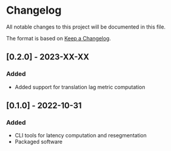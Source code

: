 # Changelog

All notable changes to this project will be documented in this file.

The format is based on [Keep a Changelog](https://keepachangelog.com/en/1.0.0/).

## [0.2.0] - 2023-XX-XX
### Added
- Added support for translation lag metric computation

## [0.1.0] - 2022-10-31
### Added
- CLI tools for latency computation and resegmentation
- Packaged software
